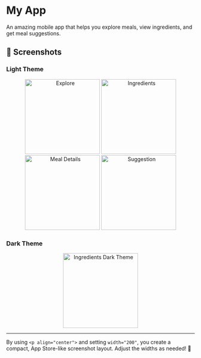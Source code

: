 # My App

An amazing mobile app that helps you explore meals, view ingredients, and get meal suggestions.

## 📱 Screenshots

### Light Theme

<p align="center">
  <img src="https://github.com/user-attachments/assets/279ce218-93d3-4fe6-835c-0516bf05aa06" alt="Explore" width="200"/>
  <img src="https://github.com/user-attachments/assets/39321b00-4367-4ea6-8280-1814e7aefacc" alt="Ingredients" width="200"/>
  <img src="https://github.com/user-attachments/assets/fb2bfde4-a592-42fe-9222-6159c237e751" alt="Meal Details" width="200"/>
  <img src="https://github.com/user-attachments/assets/a8ee6907-105d-4b14-80fc-9daf24a54bbd" alt="Suggestion" width="200"/>
</p>

### Dark Theme

<p align="center">
  <img src="https://github.com/user-attachments/assets/f01f0076-8bd1-46c0-acae-f0d17d9416d7" alt="Ingredients Dark Theme" width="200"/>
</p>

---

By using `<p align="center">` and setting `width="200"`, you create a compact, App Store-like screenshot layout. Adjust the widths as needed! 🚀
